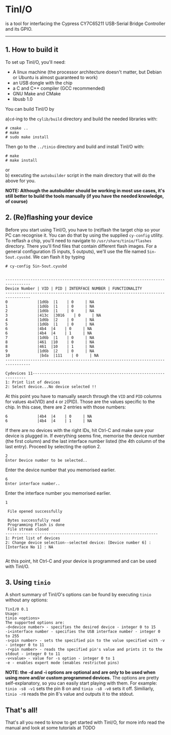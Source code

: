 # TinI/O

is a tool for interfacing the Cypress CY7C65211 USB-Serial Bridge Controller and its GPIO.

--------------------------------------------------------------------------------

## 1\. How to build it

To set up TinI/O, you'll need:

- A linux machine (the processor architecture doesn't matter, but Debian or Ubuntu is almost guaranteed to work)
- an USB dongle with the chip
- a C and C++ compiler (GCC recommended)
- GNU Make and CMake
- libusb 1.0

You can build TinI/O by

a)`cd`-ing to the `cylib/build` directory and build the needed libraries with:

```
# cmake ..
# make
# sudo make install
```

Then go to the `../tinio` directory and build and install TinI/O with:

```
# make
# make install
```

or<br>
b) executing the `autobuilder` script in the main directory that will do the above for you.

**NOTE: Although the autobuilder should be working in most use cases, it's still better to build the tools manually (if you have the needed knowledge, of course)**

## 2\. (Re)flashing your device

Before you start using TinI/O, you have to (re)flash the target chip so your PC can recognise it. You can do that by using the supplied `cy-config` utility. To reflash a chip, you'll need to navigate to `/usr/share/tinio/flashes` directory. There you'll find files that contain different flash images.  For a general configuration (5 inputs, 5 outputs), we'll use the file named `5in-5out.cyusbd`. We can flash it by typing

```
# cy-config 5in-5out.cyusbd


---------------------------------------------------------------------------------
Device Number | VID | PID | INTERFACE NUMBER | FUNCTIONALITY
---------------------------------------------------------------------------------
0             |1d6b  |1    | 0     | NA
1             |1d6b  |1    | 0     | NA
2             |1d6b  |1    | 0     | NA
3             |413c  |3016    | 0     | NA
4             |1d6b  |2    | 0     | NA
5             |1d6b  |1    | 0     | NA
6             |4b4  |4    | 0     | NA
6             |4b4  |4    | 1     | NA
7             |1d6b  |1    | 0     | NA
8             |461  |10    | 0     | NA
8             |461  |10    | 1     | NA
9             |1d6b  |2    | 0     | NA
10             |bda  |111    | 0     | NA
---------------------------------------------------------------------------------

Cydevices 11-------------------------------------------------------------------
1: Print list of devices
2: Select device...No device selected !!
```

At this point you have to manually search through the `VID` and `PID` columns for values `4b4`(VID) and `4` or `2`(PID). Those are the values specific to the chip. In this case, there are 2 entries with those numbers:
```
6             |4b4  |4    | 0     | NA
6             |4b4  |4    | 1     | NA
```
If there are no devices with the right IDs, hit Ctrl-C and make sure your device is plugged in. If everything seems fine, memorise the device number (the first column) and the last interface number listed (the 4th column of the last entry). Proceed by selecting the option 2.
```
2
Enter Device number to be selected..

```
Enter the device number that you memorised earlier.
```
6
Enter interface number..
```
Enter the interface number you memorised earlier.
```
1

 File opened successfully

 Bytes successfully read
 Programming Flash is done
 File stream closed
-------------------------------------------------------------------
1: Print list of devices
2: Change device selection--selected device: [Device number 6] : [Interface No 1] : NA


```
At this point, hit Ctrl-C and your device is programmed and can be used with TinI/O.

## 3. Using `tinio`
A short summary of TinI/O's options can be found by executing `tinio` without any options:
```
TinI/0 0.1
Usage:
tinio <options>
The supported options are:
-d<device number> - specifies the desired device - integer 0 to 15
-i<interface number - specifies the USB interface number - integer 0 to 255
-s<pin number> - sets the specified pin to the value specified with -v  - integer 0 to 11
-r<pin number> - reads the specified pin's value and prints it to the stdout - integer 0 to 11
-v<value> - value for -s option - integer 0 to 1
-e - enables expert mode (enables restricted pins)
```
**NOTE: the -d and -i options are optional and are only to be used when using more and/or custom programmed devices.**
The options are pretty self-explanatory, so you can easily start playing with them. For example:
`tinio -s8 -v1` sets the pin 8 on and
`tinio -s8 -v0` sets it off.
Similiarly,
`tinio -r8` reads the pin 8's value and outputs it to the stdout.
## That's all!
That's all you need to know to get started with TinI/O, for more info read the manual and look at some tutorials at TODO
